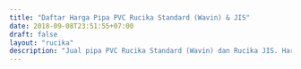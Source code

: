 ```yaml
---
title: "Daftar Harga Pipa PVC Rucika Standard (Wavin) & JIS"
date: 2018-09-08T23:51:55+07:00
draft: false
layout: "rucika"
description: "Jual pipa PVC Rucika Standard (Wavin) dan Rucika JIS. Harga paling update, sudah termasuk PPN."
---
```


